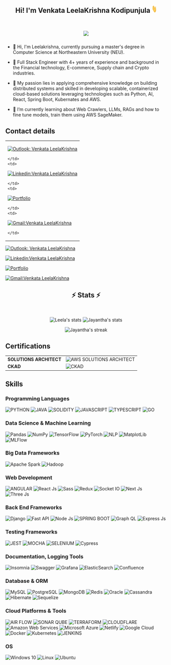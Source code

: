 <!-- README Intro -->
<h2 align='center'>Hi! I'm Venkata LeelaKrishna Kodipunjula <img src="https://raw.githubusercontent.com/ABSphreak/ABSphreak/master/gifs/Hi.gif" height="25px" width="15px"></h2>
<h1 align="center">
  <a href="">
    <img src="https://readme-typing-svg.herokuapp.com?font=Fira+Code&pause=1000&color=6A2595&random=false&width=435&lines=Full-Stack+Engineer;Blockchain-Web3+Developer;Cloud+Engineer;">
  </a>
</h1>
<!-- <h5 align="center">
  <code>
    <a href="https://www.linkedin.com/in/jayantha-nanduri/" title="LinkedIn Profile"><img width="22" src="https://github.com/zumrudu-anka/zumrudu-anka/blob/master/images/linkedin.svg"> LinkedIn</a></code>
</h5> -->


<!-- <img align="right" alt="Coding" width="400" src="https://cdn.dribbble.com/users/1162077/screenshots/3848914/programmer.gif"> -->

- 👋 Hi, I'm Leelakrishna, currently pursuing a master's degree in Computer Science at Northeastern University (NEU). 

- 👀 Full Stack Engineer with 4+ years of experience and background in the Financial technology, E-commerce, Supply chain and Crypto industries.

- 💞️ My passion lies in applying comprehensive knowledge on building distributed systems and skilled in developing scalable, containerized cloud-based solutions leveraging technologies such as Python, AI, React, Spring Boot, Kubernates and AWS.
- 🌱 I’m currently learning about Web Crawlers, LLMs, RAGs and how to fine tune models, train them using AWS SageMaker.

<!-- ##- 📫 How to reach me: Connect with me on <a href="https://www.linkedin.com/in/jayantha-nanduri/" target="_blank">LinkedIn</a> or send me an email at <a href="mailto:jayantha.nanduri@gmail.com">jayantha.nanduri@gmail.com</a>. I'm open to exploring opportunities for data projects and collaborations! -->
## Contact details

<p float="left">

<table>
  <tr>
    <td>

[![Outlook: Venkata LeelaKrishna](https://img.shields.io/badge/-kodipunjula.v@northeastern.edu-0078D4?style=flat-square&logo=microsoft-outlook&logoColor=white)](mailto:kodipunjula.v@northeastern.edu)

    </td>
    <td>

[![Linkedin:Venkata LeelaKrishna](https://img.shields.io/badge/-Linkedin-blue?style=flat-square&logo=Linkedin&logoColor=white)](https://www.linkedin.com/in/kvleelakrishna/)

    </td>
    <td>

[![Portfolio](https://img.shields.io/badge/Portfolio-Visit-blue?style=for-the-badge&logo=github)](https://leelakrishna2091997.github.io/Leela-portfolio/)

    </td>
    <td>

[![Gmail:Venkata LeelaKrishna](https://img.shields.io/badge/-leelakrishna2091997@gmail.com-EA4335?style=flat-square&logo=gmail&logoColor=white)](mailto:leelakrishna2091997@gmail.com)

    </td>
  </tr>
</table>

[![Outlook: Venkata LeelaKrishna](https://img.shields.io/badge/-kodipunjula.v@northeastern.edu-0078D4?style=flat-square&logo=microsoft-outlook&logoColor=white)](mailto:kodipunjula.v@northeastern.edu)

[![Linkedin:Venkata LeelaKrishna](https://img.shields.io/badge/-Linkedin-blue?style=flat-square&logo=Linkedin&logoColor=white)](https://www.linkedin.com/in/kvleelakrishna/)

[![Portfolio](https://img.shields.io/badge/Portfolio-Visit-blue?style=for-the-badge&logo=github)](https://leelakrishna2091997.github.io/Leela-portfolio/)

[![Gmail:Venkata LeelaKrishna](https://img.shields.io/badge/-leelakrishna2091997@gmail.com-EA4335?style=flat-square&logo=gmail&logoColor=white)](mailto:leelakrishna2091997@gmail.com)
</p>

<h2 align="center">⚡ Stats ⚡</h2>
<br />
<p align="center"> 
  <img src="https://github-readme-stats.vercel.app/api?username=Leelakrishna2091997&show_icons=true&theme=tokyonight" alt="Leela's stats" />
  <img src="http://github-profile-summary-cards.vercel.app/api/cards/repos-per-language?username=jaynanduri&theme=default" alt="Jayantha's stats" />
</p>

<p align="center"> 
  <img src="https://github-readme-streak-stats.herokuapp.com?user=jaynanduri" alt="Jayantha's streak" />
</p>

## Certifications

<table>
  <tr>
    <td><b>SOLUTIONS ARCHITECT</b></td>
    <td><img alt="AWS SOLUTIONS ARCHITECT" src="https://img.shields.io/badge/AWS-%23FF9900.svg?style=for-the-badge&logo=amazon-aws&logoColor=white"/></td>
  </tr>
  <tr>
    <td><b>CKAD</b></td>
    <td><img alt="CKAD" src="https://img.shields.io/badge/kubernetes-%23326ce5.svg?style=for-the-badge&logo=kubernetes&logoColor=white"/></td>
  </tr>
</table>

## Skills

### Programming Languages
<p float="left">
<img alt="PYTHON" src="https://img.shields.io/badge/python-%23777BB4.svg?style=for-the-badge&logo=python&logoColor=white"/>
<img alt="JAVA" src="https://img.shields.io/badge/java-%23ED8B00.svg?style=for-the-badge&logo=java&logoColor=white"/>
<img alt="SOLIDITY" src="https://img.shields.io/badge/Solidity-%23363636.svg?style=for-the-badge&logo=solidity&logoColor=white"/>
<img alt="JAVASCRIPT" src="https://img.shields.io/badge/-Javascript-F0DB4F?style=for-the-badge&labelColor=black&logo=javascript&logoColor=F0DB4F"/>
<img alt="TYPESCRIPT" src="https://img.shields.io/badge/TypeScript-3178C6?style=flat&logo=typescript&logoColor=white"/>
<img alt="GO" src="https://img.shields.io/badge/Go-00ADD8?style=flat&logo=go&logoColor=white"/>
 

</p>
                                                                                           
### Data Science & Machine Learning

<p float="left">
  <img alt="Pandas" src="https://img.shields.io/badge/pandas-%23150458.svg?style=for-the-badge&logo=pandas&logoColor=white" />
  <img alt="NumPy" src="https://img.shields.io/badge/numpy-%23013243.svg?style=for-the-badge&logo=numpy&logoColor=white" />
  <!-- <img alt="Keras" src="https://img.shields.io/badge/Keras-%23D00000.svg?style=for-the-badge&logo=Keras&logoColor=white"/> -->
  <img alt="TensorFlow" src="https://img.shields.io/badge/TensorFlow-%23FF6F00.svg?style=for-the-badge&logo=TensorFlow&logoColor=white" />
  <img alt="PyTorch" src="https://img.shields.io/badge/PyTorch-%23EE4C2C.svg?style=for-the-badge&logo=PyTorch&logoColor=white" />
  <img alt="NLP" src="https://img.shields.io/badge/Nlp-%800080.svg?style=for-the-badge&logo=Nlp&logoColor=white" />
  <!-- <img alt="OpenCV" src="https://img.shields.io/badge/opencv-%23white.svg?style=for-the-badge&logo=opencv&logoColor=white"/> -->
  <img alt="MatplotLib" src="https://img.shields.io/badge/Matplotlib-%23ffffff.svg?style=for-the-badge&logo=Matplotlib&logoColor=black"/>
  <img alt="MLFlow" src="https://img.shields.io/badge/mlflow-%23d9ead3.svg?style=for-the-badge&logo=numpy&logoColor=blue"/>
  <!-- <img alt="Scipy" src="https://img.shields.io/badge/SciPy-%230C55A5.svg?style=for-the-badge&logo=scipy&logoColor=%white"/> -->
</p>

### Big Data Frameworks
<p float="left">

 <!-- <img alt="SPARK" src="https://img.shields.io/badge/scala-%23DC322F.svg?style=for-the-badge&logo=scala&logoColor=white"/> -->
 
<img alt="Apache Spark" src="https://img.shields.io/badge/Apache%20Spark-FDEE21?style=flat-square&logo=apachespark&logoColor=black"/>
<img alt="Hadoop" src="https://img.shields.io/badge/Apache%20Hadoop-66CCFF?style=for-the-badge&logo=apachehadoop&logoColor=black"/>

</p>


### Web Development
<p float="left">

<img alt="ANGULAR" src="https://img.shields.io/badge/Angular-0F0F11?style=flat&logo=angular&logoColor=white"/>
<img alt="React Js" src="https://img.shields.io/badge/-React-61DBFB?style=for-the-badge&labelColor=black&logo=react&logoColor=61DBFB"/>
<img alt="Sass" src="https://img.shields.io/badge/Sass-CC6699?style=flat&logo=sass&logoColor=white"/>
<img alt="Redux" src="https://img.shields.io/badge/Redux-764ABC?style=flat&logo=redux&logoColor=white"/>
<img alt="Socket IO" src="https://img.shields.io/badge/Socket.io-black?style=for-the-badge&logo=socket.io&badgeColor=010101"/>
<img alt="Next Js" src="https://img.shields.io/badge/Next-black?style=for-the-badge&logo=next.js&logoColor=white"/>
<img alt="Three Js" src="https://img.shields.io/badge/threejs-black?style=for-the-badge&logo=three.js&logoColor=white"/>

  
</p>

### Back End Frameworks
<p float="left">

<img alt="Django" src="https://img.shields.io/badge/Django-092E20?style=flat&logo=django&logoColor=white"/>
<!-- <img alt="Nest Js" src="https://img.shields.io/badge/-React-61DBFB?style=for-the-badge&labelColor=black&logo=react&logoColor=61DBFB"/> -->
<img alt="Fast API" src="https://img.shields.io/badge/FastAPI-005571?style=for-the-badge&logo=fastapi"/>
<img alt="Node Js" src="https://img.shields.io/badge/node.js-6DA55F?style=for-the-badge&logo=node.js&logoColor=white"/>
<img alt="SPRING BOOT" src="https://img.shields.io/badge/SpringBoot-6DB33F?style=flat-square&logo=Spring&logoColor=white"/>
<img alt="Graph QL" src="https://img.shields.io/badge/-GraphQL-E10098?style=for-the-badge&logo=graphql&logoColor=white"/>
<img alt="Express Js" src="https://img.shields.io/badge/express.js-%23404d59.svg?style=for-the-badge&logo=express&logoColor=%2361DAFB"/>

</p>

### Testing Frameworks
<p float="left">

<img alt = "JEST" src = "https://img.shields.io/badge/-jest-%23C21325?style=for-the-badge&logo=jest&logoColor=white">
<img alt = "MOCHA" src = "https://img.shields.io/badge/-mocha-%238D6748?style=for-the-badge&logo=mocha&logoColor=white">
<img alt = "SELENIUM" src= "https://img.shields.io/badge/-selenium-%43B02A?style=for-the-badge&logo=selenium&logoColor=white">
<img alt = "Cypress" src= "https://img.shields.io/badge/-cypress-%23E5E5E5?style=for-the-badge&logo=cypress&logoColor=058a5e">

</p>

### Documentation, Logging Tools
<p float="left">

<!-- <img alt = "" src = ""> -->
<img alt="Insomnia" src="https://img.shields.io/badge/Insomnia-black?style=for-the-badge&logo=insomnia&logoColor=5849BE"/>
<img alt = "Swagger" src = "https://img.shields.io/badge/-Swagger-%23Clojure?style=for-the-badge&logo=swagger&logoColor=white">
<img alt = "Grafana" src = "https://img.shields.io/badge/grafana-%23F46800.svg?style=for-the-badge&logo=grafana&logoColor=white">
<img alt = "ElasticSearch" src = "https://img.shields.io/badge/-ElasticSearch-005571?style=for-the-badge&logo=elasticsearch">
<img alt = "Confluence" src = "https://img.shields.io/badge/confluence-%23172BF4.svg?style=for-the-badge&logo=confluence&logoColor=white">
</p>





### Database & ORM
<p float="left">
<!-- <img alt = "" src = ""> -->

<img alt="MySQL" src="https://img.shields.io/badge/MySQL-00000F?style=for-the-badge&logo=mysql&logoColor=white"/>
<img alt="PostgreSQL" src="https://img.shields.io/badge/PostgreSQL-4169E1?style=flat&logo=postgresql&logoColor=white"/>

<img alt="MongoDB" src="https://img.shields.io/badge/MongoDB-47A248?style=flat&logo=mongodb&logoColor=white"/>

<img alt="Redis" src="https://img.shields.io/badge/cassandra-%231287B1.svg?style=for-the-badge&logo=apache-cassandra&logoColor=white"/>

<img alt="Oracle" src="https://img.shields.io/badge/Oracle-FF0000?style=for-the-badge&logo=oracle&logoColor=white"/>
<img alt="Cassandra" src="https://img.shields.io/badge/cassandra-%231287B1.svg?style=for-the-badge&logo=apache-cassandra&logoColor=white"/>
<img alt = "Hibernate" src = "https://img.shields.io/badge/Hibernate-59666C?style=for-the-badge&logo=Hibernate&logoColor=white">
 
<img alt = "Sequelize" src = "https://img.shields.io/badge/Sequelize-52B0E7?style=for-the-badge&logo=Sequelize&logoColor=white">

</p>

### Cloud Platforms & Tools
<p float="left">
<!-- <img alt = "" src = ""> -->
<img alt = "AIR FLOW" src = "https://img.shields.io/badge/Apache%20Airflow-017CEE?style=for-the-badge&logo=Apache%20Airflow&logoColor=white">
<img alt = "SONAR QUBE" src = "https://img.shelds.io/badge/SonarQube-black?style=for-the-badge&logo=sonarqube&logoColor=4E9BCD">
<img alt = "TERRAFORM" src = "https://img.shields.io/badge/terraform-%235835CC.svg?style=for-the-badge&logo=terraform&logoColor=white">
<img alt = "CLOUDFLARE" src = "https://img.shields.io/badge/Cloudflare-F38020?style=for-the-badge&logo=Cloudflare&logoColor=white">


  <img alt="Amazon Web Services" src="https://img.shields.io/badge/AWS-FFEACA?style=for-the-badge&logo=Amazon&logoColor=white%22"/>
  <img alt="Microsoft Azure" src="https://img.shields.io/badge/Microsoft%20Azure-4285F4?style=for-the-badge&logo=microsoft-azure&logoColor=white">
  <img alt="Netlify" src="https://img.shields.io/badge/Netlify-00C7B7?style=flat&logo=netlify&logoColor=white"/>
  <img alt="Google Cloud" src="https://img.shields.io/badge/Google_Cloud-4285F4?style=flat&logo=google-cloud&logoColor=white">
  
  
  <img alt="Docker" src="https://img.shields.io/badge/docker-%230db7ed.svg?style=for-the-badge&logo=docker&logoColor=white">
  <img alt="Kubernetes" src="https://img.shields.io/badge/kubernetes-%23326ce5.svg?style=for-the-badge&logo=kubernetes&logoColor=white"/>
<img alt = "JENKINS" src = "https://img.shields.io/badge/jenkins-%232C5263.svg?style=for-the-badge&logo=jenkins&logoColor=white">

</p>

  
### OS
<p float="left">
<img alt="Windows 10" src="https://img.shields.io/badge/Windows-0078D6?style=for-the-badge&logo=windows&logoColor=white" />
<img alt="Linux" src="https://img.shields.io/badge/Linux-FCC624?style=for-the-badge&logo=linux&logoColor=black"/>
<img alt="Ubuntu" src="https://img.shields.io/badge/Ubuntu-E95420?style=for-the-badge&logo=ubuntu&logoColor=white" />
</p>

<!-- ### Tools & IDE
<p float="left">
  <img alt="Google Data Analytics" src="https://img.shields.io/badge/-Google Data Analytics-E37400?style=flat-square&logo=googleanalytics&logoColor=white" />
  <img alt="MicrosoftExcel" src="https://img.shields.io/badge/-MicrosoftExcel-217346?style=flat-square&logo=microsoftexcel&logoColor=white" />
  <img alt="GoogleSheets" src="https://img.shields.io/badge/-GoogleSheets-34A853?style=flat-square&logo=googlesheets&logoColor=white" />
  <img alt="Microsoft PowerPoint" src="https://img.shields.io/badge/-Microsoft PowerPoint-B7472A?style=flat-square&logo=microsoftpowerpoint&logoColor=white" />
  <img alt="Jupyter NoteBook" src="https://img.shields.io/badge/jupyter-%23FA0F00.svg?style=for-the-badge&logo=jupyter&logoColor=white"/>
  <img alt="IntelliJ" src="https://img.shields.io/badge/IntelliJIDEA-000000.svg?style=for-the-badge&logo=intellij-idea&logoColor=white"/>
  <img alt="Visual Studio Code" src="https://img.shields.io/badge/VisualStudioCode-0078d7.svg?style=for-the-badge&logo=visual-studio-code&logoColor=white"/>
  <img alt="Sublime Text" src="https://img.shields.io/badge/sublime_text-%23575757.svg?style=for-the-badge&logo=sublime-text&logoColor=important"/>
</p> -->


<!-- ![](https://komarev.com/ghpvc/?username=jaynanduri&color=green) -->

